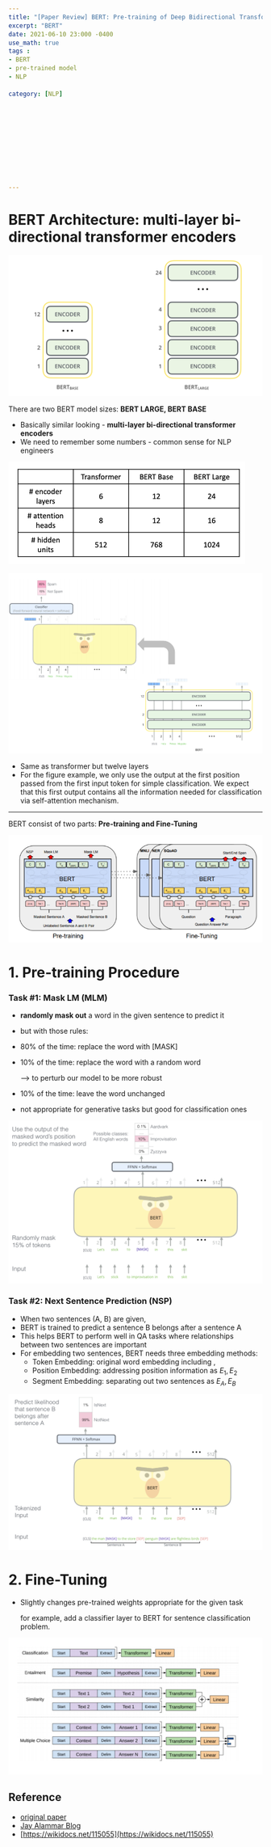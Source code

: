 ```yaml
---
title: "[Paper Review] BERT: Pre-training of Deep Bidirectional Transformers for Language Understanding"
excerpt: "BERT"
date: 2021-06-10 23:000 -0400
use_math: true
tags :
- BERT
- pre-trained model
- NLP

category: [NLP]










---
```






# BERT Architecture: multi-layer bi-directional transformer encoders

![Screen Shot 2021-06-12 at 2.18.41 AM](/assets/2021-06-10-bert5.png)

There are two BERT model sizes: **BERT LARGE, BERT BASE**

- Basically similar looking - **multi-layer bi-directional transformer encoders**
- We need to remember some numbers - common sense for NLP engineers

<img src="/assets/2021-06-10-bert7.png" alt="Screen Shot 2021-06-12 at 2.23.41 AM" style="zoom:50%;" />



![Screen Shot 2021-06-12 at 2.13.57 AM](/assets/2021-06-10-bert4.png)



- Same as transformer but twelve layers
- For the figure example, we only use the output at the first position passed from the first input token <CLS> for simple classification. We expect that this first output contains all the information needed for classification via self-attention mechanism.



--------



BERT consist of two parts: **Pre-training and Fine-Tuning**

![img](/assets/2021-06-11-bert1.png)



# 1. Pre-training Procedure

### Task #1: Mask LM (MLM)

- **randomly mask out** a word in the given sentence to predict it

- but with those rules:

- 80% of the time: replace the word with [MASK]

- 10% of the time: replace the word with a random word

   --> to perturb our model to be more robust

- 10% of the time: leave the word unchanged

- not appropriate for generative tasks but good for classification ones 

![Screen Shot 2021-06-12 at 2.03.47 AM](/assets/2021-06-10-bert2.png)



### Task #2: Next Sentence Prediction (NSP)

- When two sentences (A, B) are given,
- BERT is trained to predict a sentence B belongs after a sentence A
- This helps BERT to perform well in QA tasks where relationships between two sentences are important
- For embedding two sentences, BERT needs three embedding methods:
  - Token Embedding: original word embedding including <CLS>, <SEP>
  - Position Embedding: addressing position information as $E_1, E_2$
  - Segment Embedding: separating out two sentences as $E_A, E_B$

![Screen Shot 2021-06-12 at 2.44.15 AM](/assets/2021-06-10-bert8.png)





# 2. Fine-Tuning

- Slightly changes pre-trained weights appropriate for the given task

  for example, add a classifier layer to BERT for sentence classification problem.

![Screen Shot 2021-06-12 at 2.44.15 AM](/assets/2021-06-10-bert3.png)





## Reference 

- [original paper](https://arxiv.org/pdf/1810.04805.pdf)
- [Jay Alammar Blog](http://jalammar.github.io/illustrated-bert/)
- [https://wikidocs.net/115055](https://wikidocs.net/115055)